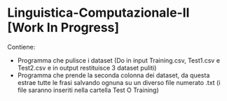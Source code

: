# Linguistica-Computazionale-II [Work In Progress]
Contiene:
- Programma che pulisce i dataset (Do in input Training.csv, Test1.csv e Test2.csv e in output restituisce 3 dataset puliti)
- Programma che prende la seconda colonna dei dataset, da questa estrae tutte le frasi salvando ognuna su un diverso file numerato .txt (i file saranno inseriti nella cartella Test O Training)
